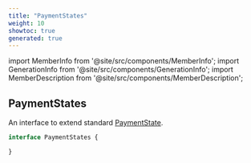 ```yaml
---
title: "PaymentStates"
weight: 10
showtoc: true
generated: true
---
```

<!-- This file was generated from the Vendure source. Do not modify. Instead, re-run the "docs:build" script -->
import MemberInfo from '@site/src/components/MemberInfo';
import GenerationInfo from '@site/src/components/GenerationInfo';
import MemberDescription from '@site/src/components/MemberDescription';


## PaymentStates

<GenerationInfo sourceFile="packages/core/src/service/helpers/payment-state-machine/payment-state.ts" sourceLine="19" packageName="@vendure/core" />

An interface to extend standard <a href='/reference/typescript-api/payment/payment-state#paymentstate'>PaymentState</a>.

```ts title="Signature"
interface PaymentStates {

}
```
